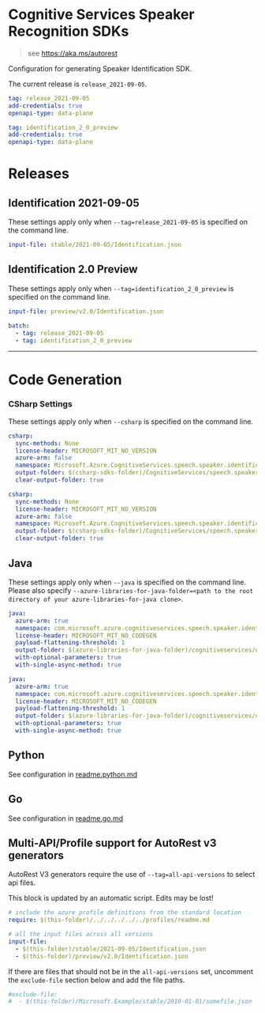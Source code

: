 # Cognitive Services Speaker Recognition SDKs

> see https://aka.ms/autorest

Configuration for generating Speaker Identification SDK.

The current release is `release_2021-09-05`.

``` yaml
tag: release_2021-09-05
add-credentials: true
openapi-type: data-plane
```

``` yaml
tag: identification_2_0_preview
add-credentials: true
openapi-type: data-plane
```

# Releases

## Identification 2021-09-05
These settings apply only when `--tag=release_2021-09-05` is specified on the command line.

``` yaml $(tag) == 'release_2021-09-05'
input-file: stable/2021-09-05/Identification.json
```

## Identification 2.0 Preview
These settings apply only when `--tag=identification_2_0_preview` is specified on the command line.

``` yaml $(tag) == 'identification_2_0_preview'
input-file: preview/v2.0/Identification.json
```

``` yaml $(multiapi)
batch:
  - tag: release_2021-09-05
  - tag: identification_2_0_preview
```

---

# Code Generation

### CSharp Settings
These settings apply only when `--csharp` is specified on the command line.
``` yaml $(csharp) && $(tag) == 'release_2021-09-05'
csharp:
  sync-methods: None
  license-header: MICROSOFT_MIT_NO_VERSION
  azure-arm: false
  namespace: Microsoft.Azure.CognitiveServices.speech.speaker.identification
  output-folder: $(csharp-sdks-folder)/CognitiveServices/speech.speaker.identification/src/Generated
  clear-output-folder: true
```

``` yaml $(csharp) && $(tag) == 'identification_2_0_preview'
csharp:
  sync-methods: None
  license-header: MICROSOFT_MIT_NO_VERSION
  azure-arm: false
  namespace: Microsoft.Azure.CognitiveServices.speech.speaker.identification
  output-folder: $(csharp-sdks-folder)/CognitiveServices/speech.speaker.identification/src/Generated
  clear-output-folder: true
```

## Java

These settings apply only when `--java` is specified on the command line.
Please also specify `--azure-libraries-for-java-folder=<path to the root directory of your azure-libraries-for-java clone>`.

``` yaml $(java) && $(tag) == 'release_2021-09-05'
java:
  azure-arm: true
  namespace: com.microsoft.azure.cognitiveservices.speech.speaker.identification
  license-header: MICROSOFT_MIT_NO_CODEGEN
  payload-flattening-threshold: 1
  output-folder: $(azure-libraries-for-java-folder)/cognitiveservices/data-plane/speech/speaker/identification
  with-optional-parameters: true
  with-single-async-method: true
```

``` yaml $(java) && $(tag) == 'identification_2_0_preview'
java:
  azure-arm: true
  namespace: com.microsoft.azure.cognitiveservices.speech.speaker.identification
  license-header: MICROSOFT_MIT_NO_CODEGEN
  payload-flattening-threshold: 1
  output-folder: $(azure-libraries-for-java-folder)/cognitiveservices/data-plane/speech/speaker/identification
  with-optional-parameters: true
  with-single-async-method: true
```

## Python

See configuration in [readme.python.md](./readme.python.md)

## Go

See configuration in [readme.go.md](./readme.go.md)

## Multi-API/Profile support for AutoRest v3 generators

AutoRest V3 generators require the use of `--tag=all-api-versions` to select api files.

This block is updated by an automatic script. Edits may be lost!

``` yaml $(tag) == 'all-api-versions' /* autogenerated */
# include the azure profile definitions from the standard location
require: $(this-folder)/../../../../../profiles/readme.md

# all the input files across all versions
input-file:
  - $(this-folder)/stable/2021-09-05/Identification.json
  - $(this-folder)/preview/v2.0/Identification.json

```

If there are files that should not be in the `all-api-versions` set,
uncomment the  `exclude-file` section below and add the file paths.

``` yaml $(tag) == 'all-api-versions'
#exclude-file:
#  - $(this-folder)/Microsoft.Example/stable/2010-01-01/somefile.json
```

